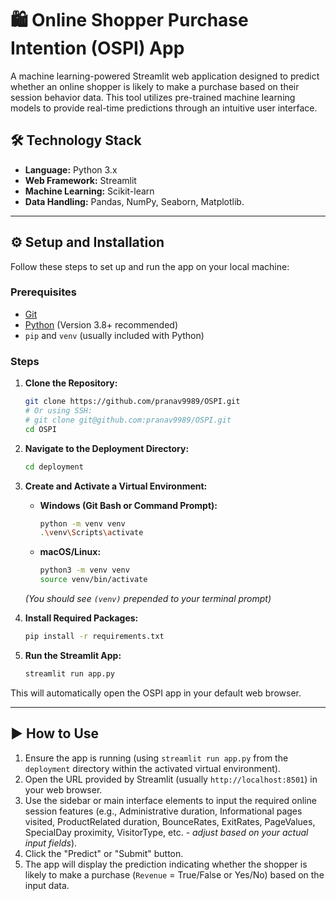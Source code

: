 # 🛍️ Online Shopper Purchase Intention (OSPI) App



A machine learning-powered Streamlit web application designed to predict whether an online shopper is likely to make a purchase based on their session behavior data. This tool utilizes pre-trained machine learning models to provide real-time predictions through an intuitive user interface.


## 🛠️ Technology Stack

*   **Language:** Python 3.x
*   **Web Framework:** Streamlit
*   **Machine Learning:** Scikit-learn 
*   **Data Handling:** Pandas, NumPy, Seaborn, Matplotlib.

---

## ⚙️ Setup and Installation

Follow these steps to set up and run the app on your local machine:

### Prerequisites

*   [Git](https://git-scm.com/)
*   [Python](https://www.python.org/downloads/) (Version 3.8+ recommended)
*   `pip` and `venv` (usually included with Python)

### Steps

1.  **Clone the Repository:**
    ```bash
    git clone https://github.com/pranav9989/OSPI.git
    # Or using SSH:
    # git clone git@github.com:pranav9989/OSPI.git
    cd OSPI
    ```

2.  **Navigate to the Deployment Directory:**
    ```bash
    cd deployment
    ```

3.  **Create and Activate a Virtual Environment:**

    *   **Windows (Git Bash or Command Prompt):**
        ```bash
        python -m venv venv
        .\venv\Scripts\activate
        ```
    *   **macOS/Linux:**
        ```bash
        python3 -m venv venv
        source venv/bin/activate
        ```
    *(You should see `(venv)` prepended to your terminal prompt)*

4.  **Install Required Packages:**
    ```bash
    pip install -r requirements.txt
    ```

5.  **Run the Streamlit App:**
    ```bash
    streamlit run app.py
    ```

This will automatically open the OSPI app in your default web browser.

---

## ▶️ How to Use

1.  Ensure the app is running (using `streamlit run app.py` from the `deployment` directory within the activated virtual environment).
2.  Open the URL provided by Streamlit (usually `http://localhost:8501`) in your web browser.
3.  Use the sidebar or main interface elements to input the required online session features (e.g., Administrative duration, Informational pages visited, ProductRelated duration, BounceRates, ExitRates, PageValues, SpecialDay proximity, VisitorType, etc. - *adjust based on your actual input fields*).
4.  Click the "Predict" or "Submit" button.
5.  The app will display the prediction indicating whether the shopper is likely to make a purchase (`Revenue` = True/False or Yes/No) based on the input data.
